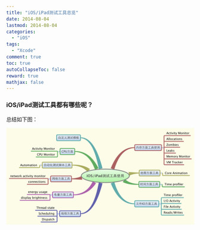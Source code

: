 ```yaml
---
title: "iOS/iPad测试工具总览"
date: 2014-08-04
lastmod: 2014-08-04
categories:
  - "iOS"
tags:
  - "Xcode"
comment: true
toc: true
autoCollapseToc: false
reward: true
mathjax: false
---
```


### iOS/iPad测试工具都有哪些呢？<!--more-->

总结如下图：

![image](/images/post/2014-08-04-ios-ipad-ce-shi-gong-ju-zong-lan/iOS-iPad-ce-shi-gong-ju-shi-yong.png)